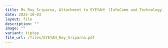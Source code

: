 ```yaml
---
title: Ms Roy Sriparna, Attachment to EYEYAH! (InfoComm and Technology)
date: 2025-10-03
layout: file
description: ""
image: ""
variant: tiptap
file_url: /files/EYEYAH_Roy_Sriparna.pdf
---
```

